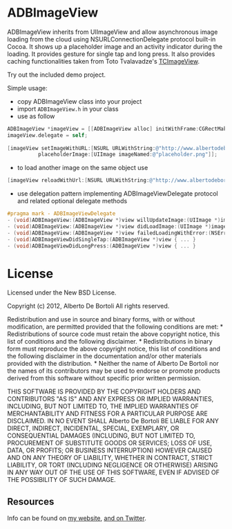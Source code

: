 # ADBImageView

ADBImageView inherits from UIImageView and allow asynchronous image loading from the cloud using NSURLConnectionDelegate protocol built-in Cocoa. 
It shows up a placeholder image and an activity indicator during the loading. It provides gesture for single tap and long press.
It also provides caching functionalities taken from Toto Tvalavadze's [TCImageView](https://github.com/totocaster/TCImageView).

Try out the included demo project.

Simple usage:

- copy ADBImageView class into your project
- import `ADBImageView.h` in your class
- use as follow

``` objective-c
ADBImageView *imageView = [[ADBImageView alloc] initWithFrame:CGRectMake(0.0, 0.0, 128.0, 128.0)];
imageView.delegate = self;
    
[imageView setImageWithURL:[NSURL URLWithString:@"http://www.albertodebortoli.it/GitHub/ADBImageView/H-Farm.jpg"]
          placeholderImage:[UIImage imageNamed:@"placeholder.png"]];
```

- to load another image on the same object use

``` objective-c
[imageView reloadWithUrl:[NSURL URLWithString:@"http://www.albertodebortoli.it/GitHub/ADBImageView/H-umus.jpg"]];
```

- use delegation pattern implementing ADBImageViewDelegate protocol and related optional delegate methods

``` objective-c
#pragma mark - ADBImageViewDelegate
- (void)ADBImageView:(ADBImageView *)view willUpdateImage:(UIImage *)image { ... }
- (void)ADBImageView:(ADBImageView *)view didLoadImage:(UIImage *)image { ... }
- (void)ADBImageView:(ADBImageView *)view failedLoadingWithError:(NSError *)error { ... }
- (void)ADBImageViewDidSingleTap:(ADBImageView *)view { ... }
- (void)ADBImageViewDidLongPress:(ADBImageView *)view { ... }
```

# License

Licensed under the New BSD License.

Copyright (c) 2012, Alberto De Bortoli
All rights reserved.

Redistribution and use in source and binary forms, with or without
modification, are permitted provided that the following conditions are met:
    * Redistributions of source code must retain the above copyright
      notice, this list of conditions and the following disclaimer.
    * Redistributions in binary form must reproduce the above copyright
      notice, this list of conditions and the following disclaimer in the
      documentation and/or other materials provided with the distribution.
    * Neither the name of Alberto De Bortoli nor the
      names of its contributors may be used to endorse or promote products
      derived from this software without specific prior written permission.

THIS SOFTWARE IS PROVIDED BY THE COPYRIGHT HOLDERS AND CONTRIBUTORS "AS IS" AND
ANY EXPRESS OR IMPLIED WARRANTIES, INCLUDING, BUT NOT LIMITED TO, THE IMPLIED
WARRANTIES OF MERCHANTABILITY AND FITNESS FOR A PARTICULAR PURPOSE ARE
DISCLAIMED. IN NO EVENT SHALL Alberto De Bortoli BE LIABLE FOR ANY
DIRECT, INDIRECT, INCIDENTAL, SPECIAL, EXEMPLARY, OR CONSEQUENTIAL DAMAGES
(INCLUDING, BUT NOT LIMITED TO, PROCUREMENT OF SUBSTITUTE GOODS OR SERVICES;
LOSS OF USE, DATA, OR PROFITS; OR BUSINESS INTERRUPTION) HOWEVER CAUSED AND
ON ANY THEORY OF LIABILITY, WHETHER IN CONTRACT, STRICT LIABILITY, OR TORT
(INCLUDING NEGLIGENCE OR OTHERWISE) ARISING IN ANY WAY OUT OF THE USE OF THIS
SOFTWARE, EVEN IF ADVISED OF THE POSSIBILITY OF SUCH DAMAGE.

## Resources

Info can be found on [my website](http://www.albertodebortoli.it), [and on Twitter](http://twitter.com/albertodebo).
